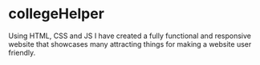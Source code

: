 # collegeHelper
Using HTML, CSS and JS I have created a fully functional and responsive website that showcases many attracting things for making a website user friendly.
